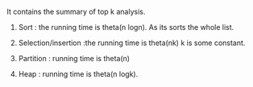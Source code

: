 It contains the summary of top k analysis.

1. Sort : the running time is theta(n logn). As its sorts the whole list.

2. Selection/insertion :the running time is theta(nk)  k is some constant.

3. Partition : running time is theta(n)

4. Heap : running time is theta(n logk).
 